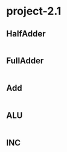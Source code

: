 # project-2.1

## HalfAdder

<img scr="./Screenshot 2024-11-21 134530.png"/>

## FullAdder

<img scr="./Screenshot 2024-11-21 142519-1.png"/>

## Add

<img scr="./Screenshot 2024-11-21 175949-1.png"/>

## ALU

<img scr="./Screenshot 2024-11-23 160136-1.png"/>

## INC

<img scr="./Screenshot 2024-11-21 182032-1.png"/>